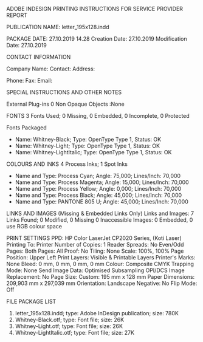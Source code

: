 ADOBE INDESIGN PRINTING INSTRUCTIONS FOR SERVICE PROVIDER REPORT

PUBLICATION NAME: letter_195x128.indd

PACKAGE DATE: 27.10.2019 14.28
Creation Date: 27.10.2019
Modification Date: 27.10.2019

CONTACT INFORMATION

Company Name: 
Contact: 
Address: 





Phone: 
Fax: 
Email: 

SPECIAL INSTRUCTIONS AND OTHER NOTES






External Plug-ins 0
Non Opaque Objects :None

FONTS
3 Fonts Used; 0 Missing, 0 Embedded, 0 Incomplete, 0 Protected

Fonts Packaged
- Name: Whitney-Black; Type: OpenType Type 1, Status: OK
- Name: Whitney-Light; Type: OpenType Type 1, Status: OK
- Name: Whitney-LightItalic; Type: OpenType Type 1, Status: OK


COLOURS AND INKS
4 Process Inks; 1 Spot Inks

- Name and Type: Process Cyan; Angle: 75,000; Lines/Inch: 70,000
- Name and Type: Process Magenta; Angle: 15,000; Lines/Inch: 70,000
- Name and Type: Process Yellow; Angle: 0,000; Lines/Inch: 70,000
- Name and Type: Process Black; Angle: 45,000; Lines/Inch: 70,000
- Name and Type: PANTONE 805 U; Angle: 45,000; Lines/Inch: 70,000


LINKS AND IMAGES
(Missing & Embedded Links Only)
Links and Images: 7 Links Found; 0 Modified, 0 Missing 0 Inaccessible
Images: 0 Embedded, 0 use RGB colour space


PRINT SETTINGS
PPD: HP Color LaserJet CP2020 Series, (Koti Laser)
Printing To: Printer
Number of Copies: 1
Reader Spreads: No
Even/Odd Pages: Both
Pages: All
Proof: No
Tiling: None
Scale: 100%, 100%
Page Position: Upper Left
Print Layers: Visible & Printable Layers
Printer's Marks: None
Bleed: 0 mm, 0 mm, 0 mm, 0 mm
Colour: Composite CMYK
Trapping Mode: None
Send Image Data: Optimised Subsampling
OPI/DCS Image Replacement: No
Page Size: Custom: 195 mm x 128 mm
Paper Dimensions: 209,903 mm x 297,039 mm
Orientation: Landscape
Negative: No
Flip Mode: Off


FILE PACKAGE LIST

1. letter_195x128.indd; type: Adobe InDesign publication; size: 780K
2. Whitney-Black.otf; type: Font file; size: 26K
3. Whitney-Light.otf; type: Font file; size: 26K
4. Whitney-LightItalic.otf; type: Font file; size: 27K
